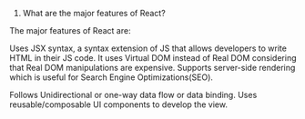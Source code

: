 1. What are the major features of React?

































The major features of React are:

Uses JSX syntax, a syntax extension of JS that allows developers to write HTML in their JS code.
It uses Virtual DOM instead of Real DOM considering that Real DOM manipulations are expensive.
Supports server-side rendering which is useful for Search Engine Optimizations(SEO).


Follows Unidirectional or one-way data flow or data binding.
Uses reusable/composable UI components to develop the view.